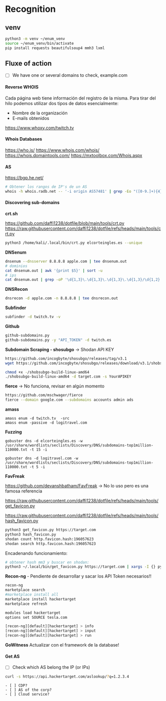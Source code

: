 # Recognition

## venv
```bash
python3 -m venv ~/enum_venv
source ~/enum_venv/bin/activate
pip install requests beautifulsoup4 mmh3 lxml
```

## Fluxe of action
- [ ] We have one or several domains to check, example.com


#### Reverse WHOIS
Cada página web tiene información del registro de la misma. Para tirar del hilo podemos utilizar dos tipos de datos esencialmente:
- Nombre de la organización
- E-mails obtenidos

https://www.whoxy.com/twitch.tv

#### Whois Databases
https://who.is/
https://www.whois.com/whois/
https://whois.domaintools.com/
https://mxtoolbox.com/Whois.aspx

#### AS
https://bgp.he.net/

```bash
# Obtener los rangos de IP's de un AS
whois -h whois.radb.net -- '-i origin AS57481' | grep -Eo "([0-9.]+){4}/[0-9]+"
```


#### Discovering sub-domains
**crt.sh**

https://github.com/daffi1238/dotfile/blob/main/tools/crt.py
https://raw.githubusercontent.com/daffi1238/dotfile/refs/heads/main/tools/crt.py

```bash
python3 /home/kali/.local/bin/crt.py elcorteingles.es --unique
```

**DNSenum**
```bash
dnsenum --dnsserver 8.8.8.8 apple.com | tee dnsenum.out
# dominios
cat dnsenum.out | awk '{print $5}' | sort -u
# ips
cat dnsenum.out | grep -oP '\d{1,3}\.\d{1,3}\.\d{1,3}\.\d{1,3}/\d{1,2}'
```

**DNSRecon**
```bash
dnsrecon -d apple.com -n 8.8.8.8 | tee dnsrecon.out
```


**Subfinder**
```bash
subfinder -d twitch.tv -v
```

**Github**
```bash
github-subdomains.py
github-subdomains.py -y "API_TOKEN" -d twitch.es
```

**Subdomain Scraping - shosubgo** -> Shodan API KEY
```bash
https://github.com/incogbyte/shosubgo/releases/tag/v3.1
wget https://github.com/incogbyte/shosubgo/releases/download/v3.1/shobsubgo-build-linux-amd64

chmod +x -/shobsubgo-build-linux-amd64
./shobsubgo-build-linux-amd64 -d target.com -s YourAPIKEY
```


**fierce**  -> No funciona, revisar en algún momento
```bash
https://github.com/mschwager/fierce
fierce --domain google.com --subdomains accounts admin ads
```

**amass**
```
amass enum -d twitch.tv  -src
amass enum -passive -d logitravel.com
```

**Fuzzing**
```
gobuster dns -d elcorteingles.es -w /usr/share/wordlists/seclists/Discovery/DNS/subdomains-top1million-110000.txt -t 15 -i

gobuster dns -d logitravel.com -w /usr/share/wordlists/seclists/Discovery/DNS/subdomains-top1million-110000.txt -t 5 -i
```

**FavFreak**

https://github.com/devanshbatham/FavFreak -> No lo uso pero es una famosa referencia

https://raw.githubusercontent.com/daffi1238/dotfile/refs/heads/main/tools/get_favicon.py

https://raw.githubusercontent.com/daffi1238/dotfile/refs/heads/main/tools/hash_favicon.py

```bash
python3 get_favicon.py https://target.com
python3 hash_favicon.py 
shodan count http.favicon.hash:196057623
shodan search http.favicon.hash:196057623
```

Encadenando funcionamiento:
```bash
# obtener hash mm3 y buscar en shodan:
python3 ~/.local/bin/get_favicon.py https://target.com | xargs -I {} python3 ~/.local/bin/hash_favicon.py {} | awk '{print $5}' | xargs -I {} sh -c 'echo {}; shodan count http.favicon.hash:{}'
```

**Recon-ng** - Pendiente de desarrollar y sacar los API Token necesarios!!
```bash
recon-ng
marketplace search
#marketplace install all
marketplace install hackertarget
marketplace refresh

modules load hackertarget
options set SOURCE tesla.com

[recon-ng][default][hackertarget] > info
[recon-ng][default][hackertarget] > input
[recon-ng][default][hackertarget] > run
```


**GoWitness**
Actualizar con el framework de la database!




#### Get AS
- [ ] Check which AS belong the IP (or IPs)
```bash
curl -s https://api.hackertarget.com/aslookup/?q=1.2.3.4
```
    - [ ] CDP?
    - [ ] AS of the corp?
    - [ ] Cloud service?


